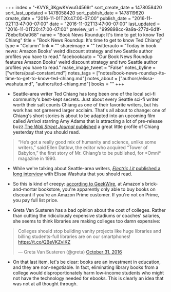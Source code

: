 +++
index = "-KVY8_3KgwKVwuG4569r"
sort_create_date = 1478058420
sort_last_updated = 1478058420
sort_publish_date = 1478119620
create_date = "2016-11-01T20:47:00-07:00"
publish_date = "2016-11-02T13:47:00-07:00"
date = "2016-11-02T13:47:00-07:00"
last_updated = "2016-11-01T20:47:00-07:00"
preview_url = "999898cc-9a9a-277d-6d1f-78ebcfb0a068"
name = "Book News Roundup: It's time to get to know Ted Chiang"
title = "Book News Roundup: It's time to get to know Ted Chiang"
type = "Column"
link = ""
shareimage = ""
twitterauto = "Today in book news: Amazon Books' weird discount strategy and two Seattle author profiles you have to read."
facebookauto = "Our Book News Roundup features Amazon Books' weird discount strategy and two Seattle author profiles you have to read."
make_image_tweet = "False"
notes_byline = ["writers/paul-constant.md"]
notes_tags = ["notes/book-news-roundup-its-time-to-get-to-know-ted-chiang.md"]
notes_about = ["authors/elissa-washuta.md", "authors/ted-chiang.md"]
books = ""
+++
* Seattle-area writer Ted Chiang has long been one of the local sci-fi community's best-kept secrets. Just about every Seattle sci-fi writer worth their salt counts Chiang as one of their favorite writers, but his work has not garnered larger acclaim. That's all about to change: one of Chiang's short stories is about to be adapted into an upcoming film called *Arrival* starring Amy Adams that is attracting a lot of pre-release buzz.[The *Wall Street Journal* published](http://www.wsj.com/articles/a-new-story-in-sci-fi-writer-ted-chiangs-life-hollywood-1478015805) a great little profile of Chiang yesterday that you should read.

<blockquote>“He’s got a really good mix of humanity and science, unlike some writers,” said Ellen Datlow, the editor who acquired “Tower of Babylon,” the first story of Mr. Chiang’s to be published, for *Omni* magazine in 1990.</blockquote>

* While we're talking about Seattle-area writers, [*Electric Lit* published a long interview](https://electricliterature.com/native-voices-wont-be-silenced-aede8c2adc6b#.niuao1g71) with Elissa Washuta that you should read.

* So this is kind of creepy: [according to GeekWire](http://www.geekwire.com/2016/amazon-gives-prime-members-better-prices-physical-bookstores-hinting-new-retail-strategy/), at Amazon's brick-and-mortar bookstore, you're apparently only able to buy books on discount if you're an Amazon Prime customer. If you're not on Prime, you pay full list price.

* Greta Van Susteren has a bad opinion about the cost of colleges. Rather than cutting the ridiculously expensive stadiums or coaches' salaries, she seems to think libraries are making colleges too damn expensive:

<blockquote class="twitter-tweet" data-lang="en"><p lang="en" dir="ltr">Colleges should stop building vanity projects like huge libraries and billing students-full libraries are on our smartphones! <a href="https://t.co/QBeVKZvIKZ">https://t.co/QBeVKZvIKZ</a></p>&mdash; Greta Van Susteren (@greta) <a href="https://twitter.com/greta/status/793052011386265600">October 31, 2016</a></blockquote>

* On that last item, let's be clear: books are an investment in education, and they are non-negotiable. In fact, eliminating library books from a college would disproportionately harm low-income students who might not have the technology needed for ebooks. This is clearly an idea that was not at all thought through.